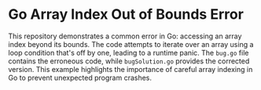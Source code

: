 # Go Array Index Out of Bounds Error
This repository demonstrates a common error in Go: accessing an array index beyond its bounds.  The code attempts to iterate over an array using a loop condition that's off by one, leading to a runtime panic.
The `bug.go` file contains the erroneous code, while `bugSolution.go` provides the corrected version.  This example highlights the importance of careful array indexing in Go to prevent unexpected program crashes.